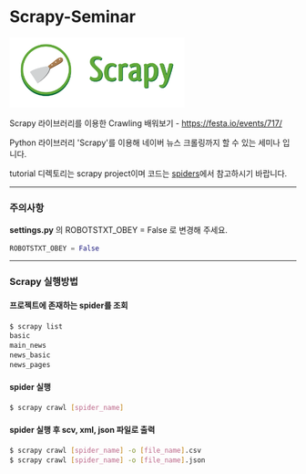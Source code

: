 # Scrapy-Seminar
<img src="./scrapy_image.png" alt="scrapy" style="zoom:30%;" />

Scrapy 라이브러리를 이용한 Crawling 배워보기 - https://festa.io/events/717/

Python 라이브러리 'Scrapy'를 이용해 네이버 뉴스 크롤링까지 할 수 있는 세미나 입니다.

tutorial 디렉토리는 scrapy project이며 코드는 [spiders](https://github.com/ShinWoongBi/Scrapy-Seminar/tree/master/tutorial/tutorial/spiders)에서 참고하시기 바랍니다.

***

### 주의사항

**settings.py** 의 ROBOTSTXT_OBEY = False 로 변경해 주세요.

```python
ROBOTSTXT_OBEY = False
```

***

### Scrapy 실행방법

#### 프로젝트에 존재하는 spider를 조회

```bash
$ scrapy list
basic
main_news
news_basic
news_pages
```

#### spider 실행

~~~bash
$ scrapy crawl [spider_name]
~~~

#### spider 실행 후 scv, xml, json 파일로 출력

~~~bash
$ scrapy crawl [spider_name] -o [file_name].csv
$ scrapy crawl [spider_name] -o [file_name].json
~~~